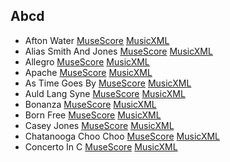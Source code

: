 ## Abcd

- Afton Water [MuseScore](./afton_water.mscz) [MusicXML](./afton_water.mxl)
- Alias Smith And Jones [MuseScore](./alias_smith_and_jones.mscz) [MusicXML](./alias_smith_and_jones.mxl)
- Allegro [MuseScore](./allegro.mscz) [MusicXML](./allegro.mxl)
- Apache [MuseScore](./apache.mscz) [MusicXML](./apache.mxl)
- As Time Goes By [MuseScore](./as_time_goes_by.mscz) [MusicXML](./as_time_goes_by.mxl)
- Auld Lang Syne [MuseScore](./auld_lang_syne.mscz) [MusicXML](./auld_lang_syne.mxl)
- Bonanza [MuseScore](./bonanza.mscz) [MusicXML](./bonanza.mxl)
- Born Free [MuseScore](./born_free.mscz) [MusicXML](./born_free.mxl)
- Casey Jones [MuseScore](./casey_jones.mscz) [MusicXML](./casey_jones.mxl)
- Chatanooga Choo Choo [MuseScore](./chatanooga_choo_choo.mscz) [MusicXML](./chatanooga_choo_choo.mxl)
- Concerto In C [MuseScore](./concerto_in_c.mscz) [MusicXML](./concerto_in_c.mxl)
